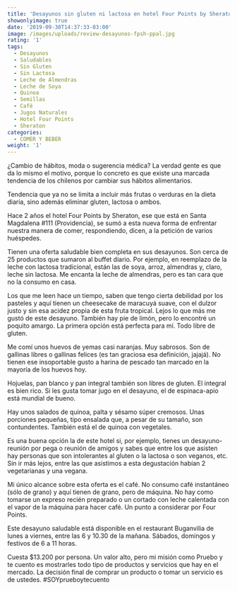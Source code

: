 ```yaml
---
title: 'Desayunos sin gluten ni lactosa en hotel Four Points by Sheraton: '
showonlyimage: true
date: '2019-09-30T14:37:33-03:00'
image: /images/uploads/review-desayunos-fpsh-ppal.jpg
rating: '1'
tags:
  - Desayunos
  - Saludables
  - Sin Gluten
  - Sin Lactosa
  - Leche de Almendras
  - Leche de Soya
  - Quinoa
  - Semillas
  - Café
  - Jugos Naturales
  - Hotel Four Points
  - Sheraton
categories:
  - COMER Y BEBER
weight: '1'
---
```

¿Cambio de hábitos, moda o sugerencia médica? La verdad gente es que da lo mismo el motivo, porque lo concreto es que existe una marcada tendencia de los chilenos por cambiar sus hábitos alimentarios. 

<!--more-->

Tendencia que ya no se limita a incluir más frutas o verduras en la dieta diaria, sino además eliminar gluten, lactosa o ambos. 

Hace 2 años el hotel Four Points by Sheraton, ese que está en Santa Magdalena #111 (Providencia), se sumó a esta nueva forma de enfrentar nuestra manera de comer, respondiendo, dicen, a la petición de varios huéspedes.

Tienen una oferta saludable bien completa en sus desayunos. Son cerca de 25 productos que sumaron al buffet diario. Por ejemplo, en reemplazo de la leche con lactosa tradicional, están las de soya, arroz, almendras y, claro, leche sin lactosa. Me encanta la leche de almendras, pero es tan cara que no la consumo en casa.

Los que me leen hace un tiempo, saben que tengo cierta debilidad por los pasteles y aquí tienen un cheesecake de maracuyá suave, con el dulzor justo y sin esa acidez propia de esta fruta tropical. Lejos lo que más me gustó de este desayuno. También hay pie de limón, pero lo encontré un poquito amargo. La primera opción está perfecta para mí. Todo libre de gluten.

Me comí unos huevos de yemas casi naranjas. Muy sabrosos. Son de gallinas libres o gallinas felices (es tan graciosa esa definición, jajajá). No tienen ese insoportable gusto a harina de pescado tan marcado en la mayoría de los huevos hoy.

Hojuelas, pan blanco y pan integral también son libres de gluten. El integral es bien rico. Si les gusta tomar jugo en el desayuno, el de espinaca-apio está mundial de bueno.

Hay unos salados de quinoa, palta y sésamo súper cremosos. Unas porciones pequeñas, tipo ensalada que, a pesar de su tamaño, son contundentes. También está el de quinoa con vegetales.

Es una buena opción la de este hotel si, por ejemplo, tienes un desayuno-reunión por pega o reunión de amigos y sabes que entre los que asisten hay personas que son intolerantes al gluten o la lactosa o son veganos, etc. Sin ir más lejos, entre las que asistimos a esta degustación habían 2 vegetarianas y una vegana. 

Mi único alcance sobre esta oferta es el café. No consumo café instantáneo (sólo de grano) y aquí tienen de grano, pero de máquina. No hay como tomarse un expreso recién preparado o un cortado con leche calentada con el vapor de la máquina para hacer café. Un punto a considerar por Four Points.

Este desayuno saludable está disponible en el restaurant Buganvilia de lunes a viernes, entre las 6 y 10.30 de la mañana. Sábados, domingos y festivos de 6 a 11 horas. 

Cuesta $13.200 por persona. Un valor alto, pero mi misión como Pruebo y te cuento es mostrarles todo tipo de productos y servicios que hay en el mercado. La decisión final de comprar un producto o tomar un servicio es de ustedes. #SOYprueboytecuento

